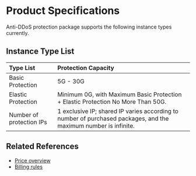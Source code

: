 # Product Specifications

Anti-DDoS protection package supports the following instance types currently.

## Instance Type List

| Type List | Protection Capacity |
| :- | :-- |
| Basic Protection | 5G - 30G |
| Elastic Protection 	| Minimum 0G, with Maximum Basic Protection + Elastic Protection No More Than 50G. |
| Number of protection IPs 	| 1 exclusive IP; shared IP varies according to number of purchased packages, and the maximum number is infinite. |



## Related References


- [Price overview](../Pricing/Price-Overview.md)
- [Billing rules](../Pricing/Billing-Rules.md)


